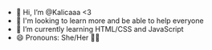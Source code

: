 - 👋 Hi, I’m @Kalicaaa <3
- 👀 I'm looking to learn more and be able to help everyone 
- 🌱 I’m currently learning HTML/CSS and JavaScript
- 😄 Pronouns: She/Her 🏳️‍⚧️

<!---
Kalicaaa/Kalicaaa is a ✨ special ✨ repository because its `README.md` (this file) appears on your GitHub profile.
You can click the Preview link to take a look at your changes.
--->
